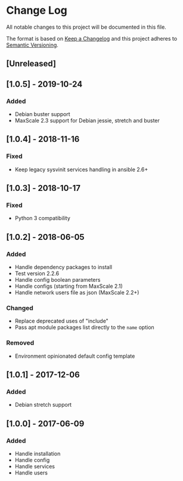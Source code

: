 # Change Log
All notable changes to this project will be documented in this file.

The format is based on [Keep a Changelog](http://keepachangelog.com/)
and this project adheres to [Semantic Versioning](http://semver.org/).

## [Unreleased]

## [1.0.5] - 2019-10-24
### Added
- Debian buster support
- MaxScale 2.3 support for Debian jessie, stretch and buster

## [1.0.4] - 2018-11-16
### Fixed
- Keep legacy sysvinit services handling in ansible 2.6+

## [1.0.3] - 2018-10-17
### Fixed
- Python 3 compatibility

## [1.0.2] - 2018-06-05
### Added
- Handle dependency packages to install
- Test version 2.2.6
- Handle config boolean parameters
- Handle configs (starting from MaxScale 2.1)
- Handle network users file as json (MaxScale 2.2+)

### Changed
- Replace deprecated uses of "include"
- Pass apt module packages list directly to the `name` option

### Removed
- Environment opinionated default config template

## [1.0.1] - 2017-12-06
### Added
- Debian stretch support

## [1.0.0] - 2017-06-09
### Added
- Handle installation
- Handle config
- Handle services
- Handle users
